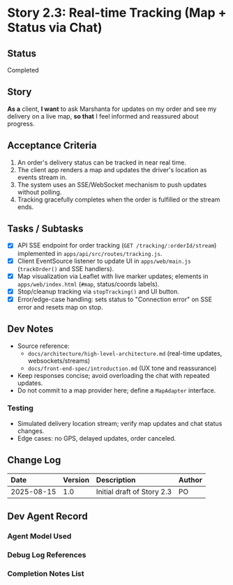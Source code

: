 # Story 2.3: Real-time Tracking (Map + Status via Chat)

## Status
Completed

## Story

**As a** client,
**I want** to ask Marshanta for updates on my order and see my delivery on a live map,
**so that** I feel informed and reassured about progress.

## Acceptance Criteria

1. An order's delivery status can be tracked in near real time.
2. The client app renders a map and updates the driver's location as events stream in.
3. The system uses an SSE/WebSocket mechanism to push updates without polling.
4. Tracking gracefully completes when the order is fulfilled or the stream ends.

## Tasks / Subtasks

- [x] API SSE endpoint for order tracking (`GET /tracking/:orderId/stream`) implemented in `apps/api/src/routes/tracking.js`.
- [x] Client EventSource listener to update UI in `apps/web/main.js` (`trackOrder()` and SSE handlers).
- [x] Map visualization via Leaflet with live marker updates; elements in `apps/web/index.html` (`#map`, status/coords labels).
- [x] Stop/cleanup tracking via `stopTracking()` and UI button.
- [x] Error/edge-case handling: sets status to "Connection error" on SSE error and resets map on stop.

## Dev Notes

- Source reference:
  - `docs/architecture/high-level-architecture.md` (real-time updates, websockets/streams)
  - `docs/front-end-spec/introduction.md` (UX tone and reassurance)
- Keep responses concise; avoid overloading the chat with repeated updates.
- Do not commit to a map provider here; define a `MapAdapter` interface.

### Testing

- Simulated delivery location stream; verify map updates and chat status changes.
- Edge cases: no GPS, delayed updates, order canceled.

## Change Log

| Date | Version | Description | Author |
| :--- | :------ | :---------- | :----- |
| 2025-08-15 | 1.0 | Initial draft of Story 2.3 | PO |

## Dev Agent Record

### Agent Model Used



### Debug Log References



### Completion Notes List


